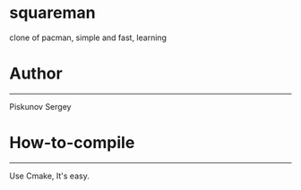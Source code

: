 # squareman
clone of pacman, simple and fast, learning

# Author
-----
Piskunov Sergey

# How-to-compile
--------------
Use Cmake, It's easy.
